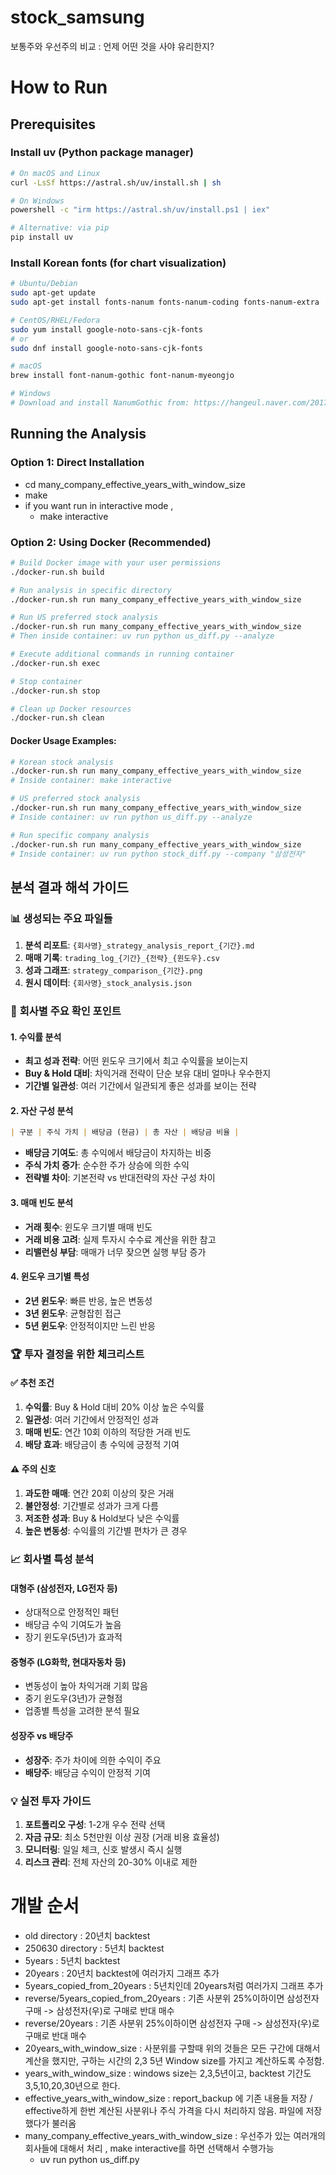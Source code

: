 # stock_samsung
보통주와 우선주의 비교 : 언제 어떤 것을 사야 유리한지?

# How to Run

## Prerequisites
### Install uv (Python package manager)
```bash
# On macOS and Linux
curl -LsSf https://astral.sh/uv/install.sh | sh

# On Windows
powershell -c "irm https://astral.sh/uv/install.ps1 | iex"

# Alternative: via pip
pip install uv
```

### Install Korean fonts (for chart visualization)
```bash
# Ubuntu/Debian
sudo apt-get update
sudo apt-get install fonts-nanum fonts-nanum-coding fonts-nanum-extra

# CentOS/RHEL/Fedora
sudo yum install google-noto-sans-cjk-fonts
# or
sudo dnf install google-noto-sans-cjk-fonts

# macOS
brew install font-nanum-gothic font-nanum-myeongjo

# Windows
# Download and install NanumGothic from: https://hangeul.naver.com/2017/nanum
```

## Running the Analysis

### Option 1: Direct Installation
- cd many_company_effective_years_with_window_size
- make
- if you want run in interactive mode ,
  - make interactive

### Option 2: Using Docker (Recommended)
```bash
# Build Docker image with your user permissions
./docker-run.sh build

# Run analysis in specific directory
./docker-run.sh run many_company_effective_years_with_window_size

# Run US preferred stock analysis
./docker-run.sh run many_company_effective_years_with_window_size
# Then inside container: uv run python us_diff.py --analyze

# Execute additional commands in running container
./docker-run.sh exec

# Stop container
./docker-run.sh stop

# Clean up Docker resources
./docker-run.sh clean
```

#### Docker Usage Examples:
```bash
# Korean stock analysis
./docker-run.sh run many_company_effective_years_with_window_size
# Inside container: make interactive

# US preferred stock analysis  
./docker-run.sh run many_company_effective_years_with_window_size
# Inside container: uv run python us_diff.py --analyze

# Run specific company analysis
./docker-run.sh run many_company_effective_years_with_window_size
# Inside container: uv run python stock_diff.py --company "삼성전자"
```

## 분석 결과 해석 가이드

### 📊 **생성되는 주요 파일들**
1. **분석 리포트**: `{회사명}_strategy_analysis_report_{기간}.md`
2. **매매 기록**: `trading_log_{기간}_{전략}_{윈도우}.csv`
3. **성과 그래프**: `strategy_comparison_{기간}.png`
4. **원시 데이터**: `{회사명}_stock_analysis.json`

### 🎯 **회사별 주요 확인 포인트**

#### **1. 수익률 분석**
- **최고 성과 전략**: 어떤 윈도우 크기에서 최고 수익률을 보이는지
- **Buy & Hold 대비**: 차익거래 전략이 단순 보유 대비 얼마나 우수한지
- **기간별 일관성**: 여러 기간에서 일관되게 좋은 성과를 보이는 전략

#### **2. 자산 구성 분석**
```markdown
| 구분 | 주식 가치 | 배당금 (현금) | 총 자산 | 배당금 비율 |
```
- **배당금 기여도**: 총 수익에서 배당금이 차지하는 비중
- **주식 가치 증가**: 순수한 주가 상승에 의한 수익
- **전략별 차이**: 기본전략 vs 반대전략의 자산 구성 차이

#### **3. 매매 빈도 분석**
- **거래 횟수**: 윈도우 크기별 매매 빈도
- **거래 비용 고려**: 실제 투자시 수수료 계산을 위한 참고
- **리밸런싱 부담**: 매매가 너무 잦으면 실행 부담 증가

#### **4. 윈도우 크기별 특성**
- **2년 윈도우**: 빠른 반응, 높은 변동성
- **3년 윈도우**: 균형잡힌 접근
- **5년 윈도우**: 안정적이지만 느린 반응

### 🏆 **투자 결정을 위한 체크리스트**

#### **✅ 추천 조건**
1. **수익률**: Buy & Hold 대비 20% 이상 높은 수익률
2. **일관성**: 여러 기간에서 안정적인 성과
3. **매매 빈도**: 연간 10회 이하의 적당한 거래 빈도
4. **배당 효과**: 배당금이 총 수익에 긍정적 기여

#### **⚠️ 주의 신호**
1. **과도한 매매**: 연간 20회 이상의 잦은 거래
2. **불안정성**: 기간별로 성과가 크게 다름
3. **저조한 성과**: Buy & Hold보다 낮은 수익률
4. **높은 변동성**: 수익률의 기간별 편차가 큰 경우

### 📈 **회사별 특성 분석**

#### **대형주 (삼성전자, LG전자 등)**
- 상대적으로 안정적인 패턴
- 배당금 수익 기여도가 높음
- 장기 윈도우(5년)가 효과적

#### **중형주 (LG화학, 현대자동차 등)**
- 변동성이 높아 차익거래 기회 많음
- 중기 윈도우(3년)가 균형점
- 업종별 특성을 고려한 분석 필요

#### **성장주 vs 배당주**
- **성장주**: 주가 차이에 의한 수익이 주요
- **배당주**: 배당금 수익이 안정적 기여

### 💡 **실전 투자 가이드**

1. **포트폴리오 구성**: 1-2개 우수 전략 선택
2. **자금 규모**: 최소 5천만원 이상 권장 (거래 비용 효율성)
3. **모니터링**: 일일 체크, 신호 발생시 즉시 실행
4. **리스크 관리**: 전체 자산의 20-30% 이내로 제한

# 개발 순서
- old directory : 20년치 backtest
- 250630 directory : 5년치 backtest
- 5years : 5년치 backtest 
- 20years : 20년치 backtest에 여러가지 그래프 추가
- 5years_copied_from_20years : 5년치인데 20years처럼 여러가지 그래프 추가
- reverse/5years_copied_from_20years : 기존 사분위 25%이하이면 삼성전자 구매 -> 삼성전자(우)로 구매로 반대 매수
- reverse/20years : 기존 사분위 25%이하이면 삼성전자 구매 -> 삼성전자(우)로 구매로 반대 매수
- 20years_with_window_size : 사분위를 구할때 위의 것들은 모든 구간에 대해서 계산을 했지만, 구하는 시간의 2,3 5년 Window size를 가지고 계산하도록 수정함.
- years_with_window_size : windows size는 2,3,5년이고,  backtest 기간도 3,5,10,20,30년으로 한다.
- effective_years_with_window_size : report_backup 에 기존 내용들 저장 / effective하게 한번 계산된 사분위나 주식 가격을 다시 처리하지 않음. 파일에 저장했다가 불러옴
- many_company_effective_years_with_window_size : 우선주가 있는 여러개의 회사들에 대해서 처리 , make interactive를 하면 선택해서 수행가능
  - uv run python us_diff.py